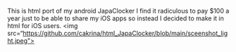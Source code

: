 This is html port of my android JapaClocker 
I find it radiculous to pay $100 a year just to be able to share my iOS apps so instead I decided to make it in html for iOS users.
<img src=“https://github.com/cakrina/html_JapaClocker/blob/main/sceenshot_light.jpeg">
